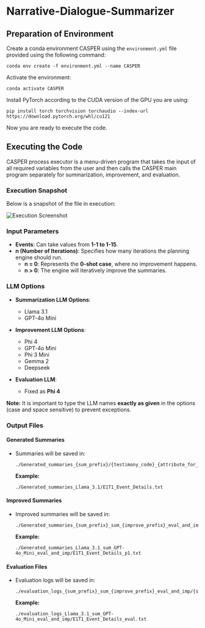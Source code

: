 # Narrative-Dialogue-Summarizer

## Preparation of Environment

Create a conda environment CASPER using the `environment.yml` file provided using the following command:
```
conda env create -f environment.yml --name CASPER
```

Activate the environment:
```
conda activate CASPER
```

Install PyTorch according to the CUDA version of the GPU you are using:
```
pip install torch torchvision torchaudio --index-url https://download.pytorch.org/whl/cu121
```

Now you are ready to execute the code.

## Executing the Code

CASPER process executor is a menu-driven program that takes the input of all required variables from the user and then calls the CASPER main program separately for summarization, improvement, and evaluation.

### Execution Snapshot

Below is a snapshot of the file in execution:

![Execution Screenshot](https://github.com/user-attachments/assets/14bb14f0-9620-419d-84a6-74ffa32586fc)

### Input Parameters

- **Events**: Can take values from **1-1 to 1-15**.
- **n (Number of Iterations)**: Specifies how many iterations the planning engine should run.
  - **n = 0**: Represents the **0-shot case**, where no improvement happens.
  - **n > 0**: The engine will iteratively improve the summaries.

### LLM Options

- **Summarization LLM Options**: 
  - Llama 3.1
  - GPT-4o Mini

- **Improvement LLM Options**:
  - Phi 4
  - GPT-4o Mini
  - Phi 3 Mini
  - Gemma 2
  - Deepseek

- **Evaluation LLM**: 
  - Fixed as **Phi 4**

**Note:** It is important to type the LLM names **exactly as given** in the options (case and space sensitive) to prevent exceptions.

### Output Files

#### Generated Summaries
- Summaries will be saved in:
  ```
  ./Generated_summaries_{sum_prefix}/{testimony_code}_{attribute_for_saving_file_name}.txt
  ```
  **Example:**
  ```
  ./Generated_summaries_Llama_3.1/E1T1_Event_Details.txt
  ```

#### Improved Summaries
- Improved summaries will be saved in:
  ```
  ./Generated_summaries_{sum_prefix}_sum_{improve_prefix}_eval_and_imp/{summary_path_prefix}_p{i+1}.txt
  ```
  **Example:**
  ```
  ./Generated_summaries_Llama_3.1_sum_GPT-4o_Mini_eval_and_imp/E1T1_Event_Details_p1.txt
  ```

#### Evaluation Files
- Evaluation logs will be saved in:
  ```
  ./evaluation_logs_{sum_prefix}_sum_{improve_prefix}_eval_and_imp/{summary_path_prefix}_eval.txt
  ```
  **Example:**
  ```
  ./evaluation_logs_Llama_3.1_sum_GPT-4o_Mini_eval_and_imp/E1T1_Event_Details_eval.txt
  ```

